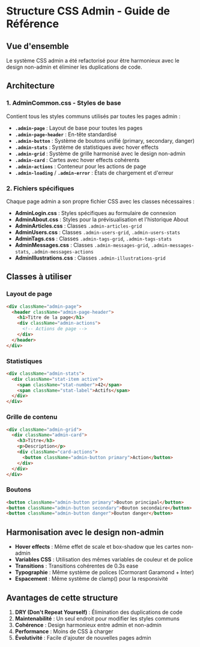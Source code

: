 # Structure CSS Admin - Guide de Référence

## Vue d'ensemble

Le système CSS admin a été refactorisé pour être harmonieux avec le design non-admin et éliminer les duplications de code.

## Architecture

### 1. AdminCommon.css - Styles de base
Contient tous les styles communs utilisés par toutes les pages admin :

- **`.admin-page`** : Layout de base pour toutes les pages
- **`.admin-page-header`** : En-tête standardisé
- **`.admin-button`** : Système de boutons unifié (primary, secondary, danger)
- **`.admin-stats`** : Système de statistiques avec hover effects
- **`.admin-grid`** : Système de grille harmonisé avec le design non-admin
- **`.admin-card`** : Cartes avec hover effects cohérents
- **`.admin-actions`** : Conteneur pour les actions de page
- **`.admin-loading`** / **`.admin-error`** : États de chargement et d'erreur

### 2. Fichiers spécifiques
Chaque page admin a son propre fichier CSS avec les classes nécessaires :

- **AdminLogin.css** : Styles spécifiques au formulaire de connexion
- **AdminAbout.css** : Styles pour la prévisualisation et l'historique About
- **AdminArticles.css** : Classes `.admin-articles-grid`
- **AdminUsers.css** : Classes `.admin-users-grid`, `.admin-users-stats`
- **AdminTags.css** : Classes `.admin-tags-grid`, `.admin-tags-stats`
- **AdminMessages.css** : Classes `.admin-messages-grid`, `.admin-messages-stats`, `.admin-messages-actions`
- **AdminIllustrations.css** : Classes `.admin-illustrations-grid`

## Classes à utiliser

### Layout de page
```html
<div className="admin-page">
  <header className="admin-page-header">
    <h1>Titre de la page</h1>
    <div className="admin-actions">
      <!-- Actions de page -->
    </div>
  </header>
</div>
```

### Statistiques
```html
<div className="admin-stats">
  <div className="stat-item active">
    <span className="stat-number">42</span>
    <span className="stat-label">Actifs</span>
  </div>
</div>
```

### Grille de contenu
```html
<div className="admin-grid">
  <div className="admin-card">
    <h3>Titre</h3>
    <p>Description</p>
    <div className="card-actions">
      <button className="admin-button primary">Action</button>
    </div>
  </div>
</div>
```

### Boutons
```html
<button className="admin-button primary">Bouton principal</button>
<button className="admin-button secondary">Bouton secondaire</button>
<button className="admin-button danger">Bouton danger</button>
```

## Harmonisation avec le design non-admin

- **Hover effects** : Même effet de scale et box-shadow que les cartes non-admin
- **Variables CSS** : Utilisation des mêmes variables de couleur et de police
- **Transitions** : Transitions cohérentes de 0.3s ease
- **Typographie** : Même système de polices (Cormorant Garamond + Inter)
- **Espacement** : Même système de clamp() pour la responsivité

## Avantages de cette structure

1. **DRY (Don't Repeat Yourself)** : Élimination des duplications de code
2. **Maintenabilité** : Un seul endroit pour modifier les styles communs
3. **Cohérence** : Design harmonieux entre admin et non-admin
4. **Performance** : Moins de CSS à charger
5. **Évolutivité** : Facile d'ajouter de nouvelles pages admin
